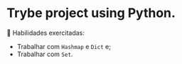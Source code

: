 # Trybe project using Python.

🚵 Habilidades exercitadas: </br>
  - Trabalhar com `Hashmap` e `Dict` e; </br>
  - Trabalhar com `Set`. </br>


